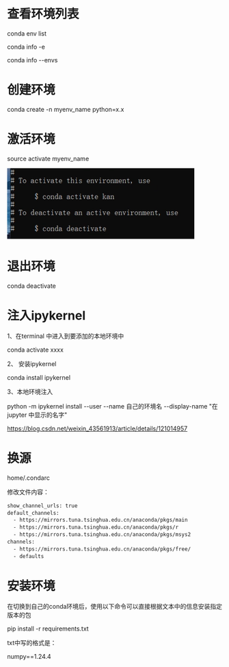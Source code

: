 # 查看环境列表

conda env list 

conda info -e

conda info --envs





# 创建环境

conda create -n myenv_name python=x.x





# 激活环境

source activate myenv_name

![image-20240508181130054](image/conda/image-20240508181130054.png)

# 退出环境

conda deactivate



# 注入ipykernel

1、在terminal 中进入到要添加的本地环境中

conda activate xxxx



2、 安装ipykernel

conda install ipykernel



3、本地环境注入

python -m ipykernel install --user --name 自己的环境名 --display-name "在jupyter 中显示的名字"

https://blog.csdn.net/weixin_43561913/article/details/121014957





# 换源

home/.condarc



修改文件内容：

```bash
show_channel_urls: true
default_channels:
  - https://mirrors.tuna.tsinghua.edu.cn/anaconda/pkgs/main
  - https://mirrors.tuna.tsinghua.edu.cn/anaconda/pkgs/r
  - https://mirrors.tuna.tsinghua.edu.cn/anaconda/pkgs/msys2
channels:
  - https://mirrors.tuna.tsinghua.edu.cn/anaconda/pkgs/free/
  - defaults
```







# 安装环境

在切换到自己的conda环境后，使用以下命令可以直接根据文本中的信息安装指定版本的包

pip install -r requirements.txt



txt中写的格式是：

numpy==1.24.4
